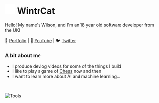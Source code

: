 # <img src="/client/public/img/twigwhite.png" alt="🦌" height="32"> WintrCat

Hello! My name's Wilson, and I'm an 18 year old software developer from the UK!
<br><br>
📑 [Portfolio](https://wintrcat.uk/) | 🎥 [YouTube](https://www.youtube.com/@wintrcat) | 🐦 [Twitter](https://x.com/wintrcat_)

### A bit about me
- I produce devlog videos for some of the things I build
- I like to play a game of [Chess](https://www.chess.com/member/wintrcat) now and then
- I want to learn more about AI and machine learning...

<br>

![Tools](https://skillicons.dev/icons?i=py,ts,react,pr)
